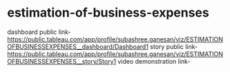 # estimation-of-business-expenses


dashboard public link-https://public.tableau.com/app/profile/subashree.ganesan/viz/ESTIMATIONOFBUSINESSEXPENSES__dashboard/Dashboard1
story public link-https://public.tableau.com/app/profile/subashree.ganesan/viz/ESTIMATIONOFBUSINESSEXPENSES__story/Story1
video demonstration link-
